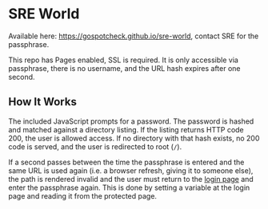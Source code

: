 # SRE World

Available here: <https://gospotcheck.github.io/sre-world>, contact SRE for the passphrase.

This repo has Pages enabled, SSL is required. It is only accessible via passphrase, there is no username, and the URL hash expires after one second.

## How It Works

The included JavaScript prompts for a password. The password is hashed and matched against a directory listing. If the listing returns HTTP code 200, the user is allowed access. If no directory with that hash exists, no 200 code is served, and the user is redirected to root (`/`).

If a second passes between the time the passphrase is entered and the same URL is used again (i.e. a browser refresh, giving it to someone else), the path is rendered invalid and the user must return to the [login page](https://gospotcheck.github.io/sre-world) and enter the passphrase again. This is done by setting a variable at the login page and reading it from the protected page.

